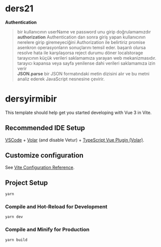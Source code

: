 # ders21

**Authentication**
> bir kullanıcının userName ve password unu girip doğrulamamızdır
> **authorization** Authentication dan sonra giriş yapan kullanıcının nerelere girip giremeyeciğini Authorization ile
> belirtiriz
> promise asenkron operasyonların sonuçlarını temsil eder. başarılı olursa resolve hata ile karşılaşorsa reject durumu
> döner
> localstorage tarayıcının küçük verileri saklamamıza yarayan web mekanizmasıdır. tarayıcı kapansa veya sayfa yenilense
> dahi verileri saklamamıza izin verir  
> **JSON.parse** bir JSON formatındaki metin dizisini alır ve bu metni analiz ederek JavaScript nesnesine çevirir.

# dersyirmibir

This template should help get you started developing with Vue 3 in Vite.

## Recommended IDE Setup

[VSCode](https://code.visualstudio.com/) + [Volar](https://marketplace.visualstudio.com/items?itemName=Vue.volar) (and
disable
Vetur) + [TypeScript Vue Plugin (Volar)](https://marketplace.visualstudio.com/items?itemName=Vue.vscode-typescript-vue-plugin).

## Customize configuration

See [Vite Configuration Reference](https://vitejs.dev/config/).

## Project Setup

```sh
yarn
```

### Compile and Hot-Reload for Development

```sh
yarn dev
```

### Compile and Minify for Production

```sh
yarn build
```
